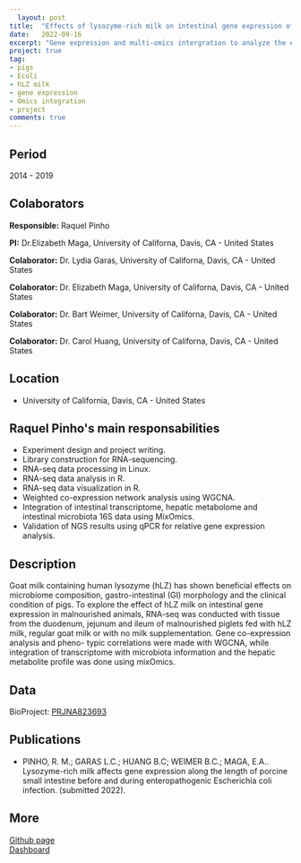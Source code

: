 ```yaml
---
  layout: post
title:  "Effects of lysozyme-rich milk on intestinal gene expression of malnourished piglets challenged with _E.coli_"
date:   2022-09-16
excerpt: "Gene expression and multi-omics intergration to analyze the effect of hLZ-rich milk supplementation on malanourished piglets before and after infection."
project: true
tag:
- pigs 
- Ecoli
- hLZ milk
- gene expression
- Omics integration
- project
comments: true
---
```

  
## Period 
  
2014 - 2019

## Colaborators

**Responsible:** Raquel Pinho 

**PI:** Dr.Elizabeth Maga, University of Californa, Davis, CA - United States

**Colaborator:** Dr. Lydia Garas, University of Californa, Davis, CA - United States

**Colaborator:** Dr. Elizabeth Maga, University of Californa, Davis, CA - United States

**Colaborator:** Dr. Bart Weimer, University of Californa, Davis, CA - United States

**Colaborator:** Dr. Carol Huang, University of Californa, Davis, CA - United States

## Location

* University of California, Davis, CA - United States

## Raquel Pinho's main responsabilities

* Experiment design and project writing.
* Library construction for RNA-sequencing.
* RNA-seq data processing in Linux.
* RNA-seq data analysis in R.
* RNA-seq data visualization in R.
* Weighted co-expression network analysis using WGCNA.
* Integration of intestinal transcriptome, hepatic metabolome and intestinal
microbiota 16S data using MixOmics.
* Validation of NGS results using qPCR for relative gene expression analysis.

## Description 

Goat milk containing human lysozyme (hLZ) has shown beneficial effects on microbiome composition, gastro-intestinal (GI) morphology and the clinical condition of pigs. To explore the effect of hLZ milk on intestinal gene expression in malnourished animals, RNA-seq was conducted with tissue from the duodenum, jejunum and ileum of malnourished piglets fed with hLZ milk, regular goat milk or with no milk supplementation. Gene co-expression analysis and pheno- typic correlations were made with WGCNA, while integration of transcriptome with microbiota information and the hepatic metabolite profile was done using mixOmics. 

## Data 

BioProject: [PRJNA823693](https://www.ncbi.nlm.nih.gov/bioproject/?term=PRJNA823693)

## Publications

* PINHO, R. M.; GARAS L.C.; HUANG B.C; WEIMER B.C.; MAGA, E.A.. Lysozyme-rich milk affects gene expression along the
length of porcine small intestine before and during enteropathogenic Escherichia coli infection. (submitted 2022).

## More

<div markdown="0"><a href="https://github.com/RaquelPinho/" class="btn">Github page</a></div>
<div markdown="0"><a href="mhlz_dashboard.html" class="btn">Dashboard</a></div>